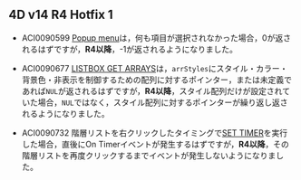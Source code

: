 4D v14 R4 Hotfix 1
---

* ACI0090599 [Popup menu](http://doc.4d.com/4Dv14R4/4D/14-R4/Pop-up-menu.301-1708614.ja.html)は，何も項目が選択されなかった場合，0が返されるはずですが，**R4以降**，-1が返されるようになりました。

* ACI0090677 [LISTBOX GET ARRAYS](http://doc.4d.com/4Dv14R4/4D/14-R4/LISTBOX-GET-ARRAYS.301-1707554.ja.html)は，```arrStyles```にスタイル・カラー・背景色・非表示を制御するための配列に対するポインター，または未定義であれば```NUL```が返されるはずですが，**R4以降**，スタイル配列だけが設定されていた場合，```NUL```ではなく，スタイル配列に対するポインターが繰り返し返されるようになりました。 

* ACI0090732 階層リストを右クリックしたタイミングで[SET TIMER](http://doc.4d.com/4Dv14R4/4D/14-R4/SET-TIMER.301-1707835.ja.html)を実行した場合，直後にOn Timerイベントが発生するはずですが，**R4以降**，その階層リストを再度クリックするまでイベントが発生しないようになりました。


